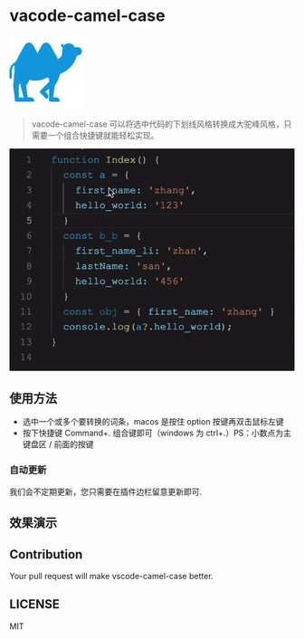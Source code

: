 # vacode-camel-case

![tea-helper](images/camel.png)

> vacode-camel-case 可以将选中代码的下划线风格转换成大驼峰风格，只需要一个组合快捷键就能轻松实现。

![snippets](images/vscode-camel-case.gif)

## 使用方法

- 选中一个或多个要转换的词条，macos 是按住 option 按键再双击鼠标左键
- 按下快捷键 Command+. 组合键即可（windows 为 ctrl+.）PS：小数点为主键盘区 / 前面的按键

### 自动更新

我们会不定期更新，您只需要在插件边栏留意更新即可.

## 效果演示

## Contribution

Your pull request will make vscode-camel-case better.

## LICENSE

MIT
